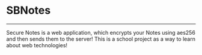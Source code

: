 # SBNotes
------------
Secure Notes is a web application, which encrypts your Notes using aes256 and then sends them to the server! This is a school project as a way to learn about web technologies!

